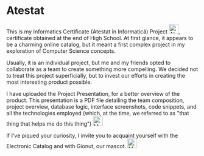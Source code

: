 # Atestat

This is my Informatics Certificate (Atestat în Informatică) Project <img src="https://raw.githubusercontent.com/Tarikul-Islam-Anik/Animated-Fluent-Emojis/master/Emojis/Objects/Alembic.png" alt="Alembic" width="25" height="25" />, certificate obtained at the end of High School. At first glance, it appears to be a charming online catalog, but it meant a first complex project in my exploration of Computer Science concepts.

Usually, it is an individual project, but me and my friends opted to collaborate as a team to create something more compelling. We decided not to treat this project superficially, but to invest our efforts in creating the most interesting product possible.

I have uploaded the Project Presentation, for a better overview of the product. This presentation is a PDF file detailing the team composition, project overview, database logic, interface screenshots, code snippets, and all the technologies employed (which, at the time, we referred to as "that thing that helps me do this thing") <img src="https://raw.githubusercontent.com/Tarikul-Islam-Anik/Animated-Fluent-Emojis/master/Emojis/People/Man%20Tipping%20Hand.png" alt="Man Tipping Hand" width="25" height="25" />

If I've piqued your curiosity, I invite you to acquaint yourself with the Electronic Catalog and with Gionut, our mascot. <img src="https://raw.githubusercontent.com/Tarikul-Islam-Anik/Animated-Fluent-Emojis/master/Emojis/People%20with%20professions/Man%20Student%20Light%20Skin%20Tone.png" alt="Man Student Light Skin Tone" width="25" height="25" />
